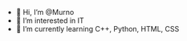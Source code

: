 - 👋 Hi, I’m @Murno
- 👀 I’m interested in IT
- 🌱 I’m currently learning C++, Python, HTML, CSS

<!---
Murno/Murno is a ✨ special ✨ repository because its `README.md` (this file) appears on your GitHub profile.
You can click the Preview link to take a look at your changes.
--->
